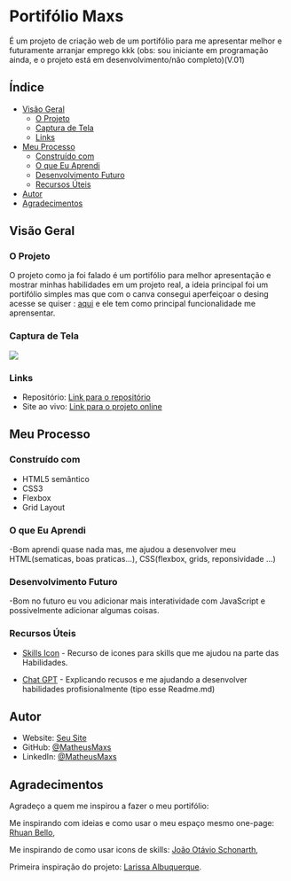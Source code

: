 # Portifólio Maxs

É um projeto de criação web de um portifólio para me apresentar melhor e futuramente arranjar emprego kkk (obs: sou iniciante em programação ainda, e o projeto está em desenvolvimento/não completo)(V.01)

## Índice

- [Visão Geral](#visão-geral)
  - [O Projeto](#o-projeto)
  - [Captura de Tela](#captura-de-tela)
  - [Links](#links)
- [Meu Processo](#meu-processo)
  - [Construído com](#construído-com)
  - [O que Eu Aprendi](#o-que-eu-aprendi)
  - [Desenvolvimento Futuro](#desenvolvimento-futuro)
  - [Recursos Úteis](#recursos-úteis)
- [Autor](#autor)
- [Agradecimentos](#agradecimentos)

## Visão Geral

### O Projeto

O projeto como ja foi falado é um portifólio para melhor apresentação e mostrar minhas habilidades em um projeto real, a ideia principal foi um portifólio simples mas que com o canva consegui aperfeiçoar o desing acesse se quiser : [aqui](https://encurtador.com.br/H325e) e ele tem como principal funcionalidade me aprensentar.

### Captura de Tela

![](./screenshot.jpg)

### Links

- Repositório: [Link para o repositório](https://github.com/MatheusMaxs/Meu-portifolio)
- Site ao vivo: [Link para o projeto online](https://MatheusMaxs.vercel.app)

## Meu Processo

### Construído com

- HTML5 semântico
- CSS3
- Flexbox
- Grid Layout

### O que Eu Aprendi

-Bom aprendi quase nada mas, me ajudou a desenvolver meu HTML(sematicas, boas praticas...), CSS(flexbox, grids, reponsividade ...)

### Desenvolvimento Futuro

-Bom no futuro eu vou adicionar mais interatividade com JavaScript e possivelmente adicionar algumas coisas.

### Recursos Úteis

- [Skills Icon](https://skillicons.dev/) - Recurso de icones para skills que me ajudou na parte das Habilidades.

- [Chat GPT](https://chatgpt.com) - Explicando recusos e me ajudando a desenvolver habilidades profisionalmente (tipo esse Readme.md)

## Autor

- Website: [Seu Site](https://www.MatheusMaxs.com)
- GitHub: [@MatheusMaxs](https://github.com/MatheusMaxs)
- LinkedIn: [@MatheusMaxs](https://linkedin.com/in/MatheusMaxs)

## Agradecimentos

Agradeço a quem me inspirou a fazer o meu portifólio: 

Me inspirando com ideias e como usar o meu espaço mesmo one-page: [Rhuan Bello](https://www.rhuanbello.com/), 

Me inspirando de como usar icons de skills: [João Otávio Schonarth](https://github.com/joschonarth), 

Primeira inspiração do projeto: [Larissa Albuquerque](https://github.com/larialbu).
